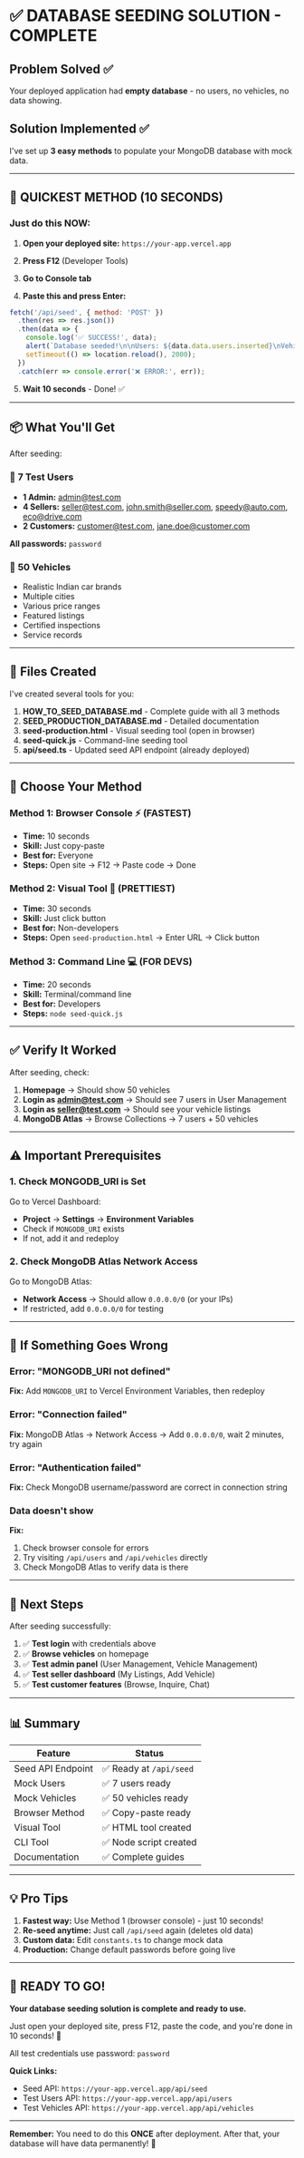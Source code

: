 # ✅ DATABASE SEEDING SOLUTION - COMPLETE

## Problem Solved ✅

Your deployed application had **empty database** - no users, no vehicles, no data showing.

## Solution Implemented ✅

I've set up **3 easy methods** to populate your MongoDB database with mock data.

---

## 🚀 QUICKEST METHOD (10 SECONDS)

### Just do this NOW:

1. **Open your deployed site:** `https://your-app.vercel.app`

2. **Press F12** (Developer Tools)

3. **Go to Console tab**

4. **Paste this and press Enter:**

```javascript
fetch('/api/seed', { method: 'POST' })
  .then(res => res.json())
  .then(data => {
    console.log('✅ SUCCESS!', data);
    alert(`Database seeded!\n\nUsers: ${data.data.users.inserted}\nVehicles: ${data.data.vehicles.inserted}\n\nRefreshing...`);
    setTimeout(() => location.reload(), 2000);
  })
  .catch(err => console.error('❌ ERROR:', err));
```

5. **Wait 10 seconds** - Done! ✅

---

## 📦 What You'll Get

After seeding:

### 👥 **7 Test Users**
- **1 Admin:** admin@test.com
- **4 Sellers:** seller@test.com, john.smith@seller.com, speedy@auto.com, eco@drive.com  
- **2 Customers:** customer@test.com, jane.doe@customer.com

**All passwords:** `password`

### 🚗 **50 Vehicles**
- Realistic Indian car brands
- Multiple cities
- Various price ranges
- Featured listings
- Certified inspections
- Service records

---

## 📂 Files Created

I've created several tools for you:

1. **HOW_TO_SEED_DATABASE.md** - Complete guide with all 3 methods
2. **SEED_PRODUCTION_DATABASE.md** - Detailed documentation
3. **seed-production.html** - Visual seeding tool (open in browser)
4. **seed-quick.js** - Command-line seeding tool
5. **api/seed.ts** - Updated seed API endpoint (already deployed)

---

## 🎯 Choose Your Method

### Method 1: Browser Console ⚡ (FASTEST)
- **Time:** 10 seconds
- **Skill:** Just copy-paste
- **Best for:** Everyone
- **Steps:** Open site → F12 → Paste code → Done

### Method 2: Visual Tool 🎨 (PRETTIEST)
- **Time:** 30 seconds
- **Skill:** Just click button
- **Best for:** Non-developers
- **Steps:** Open `seed-production.html` → Enter URL → Click button

### Method 3: Command Line 💻 (FOR DEVS)
- **Time:** 20 seconds
- **Skill:** Terminal/command line
- **Best for:** Developers
- **Steps:** `node seed-quick.js`

---

## ✅ Verify It Worked

After seeding, check:

1. **Homepage** → Should show 50 vehicles
2. **Login as admin@test.com** → Should see 7 users in User Management
3. **Login as seller@test.com** → Should see your vehicle listings
4. **MongoDB Atlas** → Browse Collections → 7 users + 50 vehicles

---

## ⚠️ Important Prerequisites

### 1. Check MONGODB_URI is Set

Go to Vercel Dashboard:
- **Project** → **Settings** → **Environment Variables**
- Check if `MONGODB_URI` exists
- If not, add it and redeploy

### 2. Check MongoDB Atlas Network Access

Go to MongoDB Atlas:
- **Network Access** → Should allow `0.0.0.0/0` (or your IPs)
- If restricted, add `0.0.0.0/0` for testing

---

## 🔧 If Something Goes Wrong

### Error: "MONGODB_URI not defined"
**Fix:** Add `MONGODB_URI` to Vercel Environment Variables, then redeploy

### Error: "Connection failed"
**Fix:** MongoDB Atlas → Network Access → Add `0.0.0.0/0`, wait 2 minutes, try again

### Error: "Authentication failed"
**Fix:** Check MongoDB username/password are correct in connection string

### Data doesn't show
**Fix:** 
1. Check browser console for errors
2. Try visiting `/api/users` and `/api/vehicles` directly
3. Check MongoDB Atlas to verify data is there

---

## 🎉 Next Steps

After seeding successfully:

1. ✅ **Test login** with credentials above
2. ✅ **Browse vehicles** on homepage
3. ✅ **Test admin panel** (User Management, Vehicle Management)
4. ✅ **Test seller dashboard** (My Listings, Add Vehicle)
5. ✅ **Test customer features** (Browse, Inquire, Chat)

---

## 📊 Summary

| Feature | Status |
|---------|--------|
| Seed API Endpoint | ✅ Ready at `/api/seed` |
| Mock Users | ✅ 7 users ready |
| Mock Vehicles | ✅ 50 vehicles ready |
| Browser Method | ✅ Copy-paste ready |
| Visual Tool | ✅ HTML tool created |
| CLI Tool | ✅ Node script created |
| Documentation | ✅ Complete guides |

---

## 💡 Pro Tips

1. **Fastest way:** Use Method 1 (browser console) - just 10 seconds!
2. **Re-seed anytime:** Just call `/api/seed` again (deletes old data)
3. **Custom data:** Edit `constants.ts` to change mock data
4. **Production:** Change default passwords before going live

---

## 🚀 READY TO GO!

**Your database seeding solution is complete and ready to use.**

Just open your deployed site, press F12, paste the code, and you're done in 10 seconds! 🎉

All test credentials use password: `password`

**Quick Links:**
- Seed API: `https://your-app.vercel.app/api/seed`
- Test Users API: `https://your-app.vercel.app/api/users`
- Test Vehicles API: `https://your-app.vercel.app/api/vehicles`

---

**Remember:** You need to do this **ONCE** after deployment. After that, your database will have data permanently! 🎊

